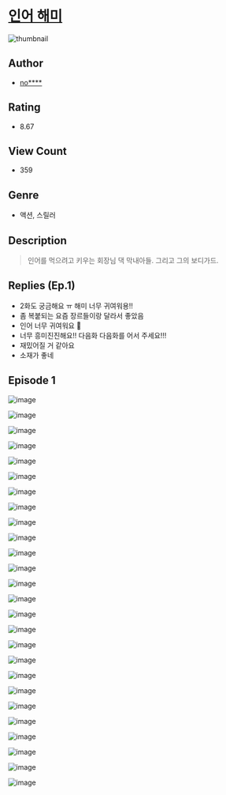 # [인어 해미](https://comic.naver.com/challenge/list?titleId=810761)
![thumbnail](https://image-comic.pstatic.net/user_contents_data/challenge_comic/2023/05/24/318575/upload_7363720948784117603_480x623.jpeg)

## Author
- [no****](https://comic.naver.com/artistTitle?id=318575)

## Rating
- 8.67

## View Count
- 359

## Genre
- 액션, 스릴러

## Description
> 인어를 먹으려고 키우는 회장님 댁 막내아들. 그리고 그의 보디가드.

## Replies (Ep.1)
- 2화도 궁금해요 ㅠ 해미 너무 귀여워용!!
- 좀 복붙되는 요즘 장르들이랑 달라서 좋았음
- 인어 너무 귀여워요 🥺
- 너무 흥미진진해요!! 다음화 다음화를 어서 주세요!!!
- 재밌어질 거 같아요
- 소재가 좋네

## Episode 1
![image](https://image-comic.pstatic.net/user_contents_data/challenge_comic/2023/05/24/318575/upload_3474861798755493477.jpeg)

![image](https://image-comic.pstatic.net/user_contents_data/challenge_comic/2023/05/24/318575/upload_7162237668623137122.jpeg)

![image](https://image-comic.pstatic.net/user_contents_data/challenge_comic/2023/05/24/318575/upload_3832956033562784823.jpeg)

![image](https://image-comic.pstatic.net/user_contents_data/challenge_comic/2023/05/24/318575/upload_4051380825896608611.jpeg)

![image](https://image-comic.pstatic.net/user_contents_data/challenge_comic/2023/05/24/318575/upload_4048793486091171891.jpeg)

![image](https://image-comic.pstatic.net/user_contents_data/challenge_comic/2023/05/24/318575/upload_7233396965218017635.jpeg)

![image](https://image-comic.pstatic.net/user_contents_data/challenge_comic/2023/05/24/318575/upload_3690757281372595760.jpeg)

![image](https://image-comic.pstatic.net/user_contents_data/challenge_comic/2023/05/24/318575/upload_3617296920914454068.jpeg)

![image](https://image-comic.pstatic.net/user_contents_data/challenge_comic/2023/05/24/318575/upload_7306583950904025909.jpeg)

![image](https://image-comic.pstatic.net/user_contents_data/challenge_comic/2023/05/24/318575/upload_3617298015392981810.jpeg)

![image](https://image-comic.pstatic.net/user_contents_data/challenge_comic/2023/05/24/318575/upload_7089618236223142242.jpeg)

![image](https://image-comic.pstatic.net/user_contents_data/challenge_comic/2023/05/24/318575/upload_4120849976305792560.jpeg)

![image](https://image-comic.pstatic.net/user_contents_data/challenge_comic/2023/05/24/318575/upload_3546134143969539170.jpeg)

![image](https://image-comic.pstatic.net/user_contents_data/challenge_comic/2023/05/24/318575/upload_4050488018190218552.jpeg)

![image](https://image-comic.pstatic.net/user_contents_data/challenge_comic/2023/05/24/318575/upload_3630294251389412663.jpeg)

![image](https://image-comic.pstatic.net/user_contents_data/challenge_comic/2023/05/24/318575/upload_3834080854580474677.jpeg)

![image](https://image-comic.pstatic.net/user_contents_data/challenge_comic/2023/05/24/318575/upload_3486690117935116853.jpeg)

![image](https://image-comic.pstatic.net/user_contents_data/challenge_comic/2023/05/24/318575/upload_3544958963574585697.jpeg)

![image](https://image-comic.pstatic.net/user_contents_data/challenge_comic/2023/05/24/318575/upload_4135491050891654962.jpeg)

![image](https://image-comic.pstatic.net/user_contents_data/challenge_comic/2023/05/24/318575/upload_7377512355895522104.jpeg)

![image](https://image-comic.pstatic.net/user_contents_data/challenge_comic/2023/05/24/318575/upload_3703754620383813989.jpeg)

![image](https://image-comic.pstatic.net/user_contents_data/challenge_comic/2023/05/24/318575/upload_4049077335460688227.jpeg)

![image](https://image-comic.pstatic.net/user_contents_data/challenge_comic/2023/05/24/318575/upload_3487303684125504308.jpeg)

![image](https://image-comic.pstatic.net/user_contents_data/challenge_comic/2023/05/24/318575/upload_7077237718150951216.jpeg)

![image](https://image-comic.pstatic.net/user_contents_data/challenge_comic/2023/05/24/318575/upload_3546134130987250225.jpeg)

![image](https://image-comic.pstatic.net/user_contents_data/challenge_comic/2023/05/24/318575/upload_3703755930349166948.jpeg)
